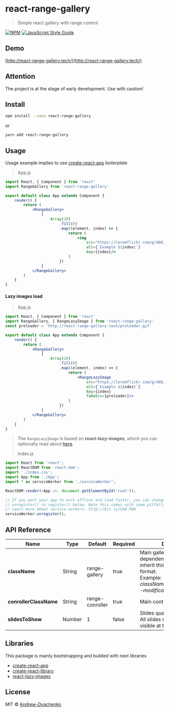 # react-range-gallery

> Simple react gallery with range control

[![NPM](https://img.shields.io/npm/v/react-range-gallery.svg)](https://www.npmjs.com/package/react-range-gallery) [![JavaScript Style Guide](https://img.shields.io/badge/code_style-standard-brightgreen.svg)](https://standardjs.com)

## Demo
[http://react-range-gallery.tech/](http://react-range-gallery.tech/)

## Attention
The project is at the stage of early development. Use with caution!

## Install

```bash
npm install --save react-range-gallery
```

or

```bash
yarn add react-range-gallery
```

## Usage
Usage example implies to use [create-react-app](https://facebook.github.io/create-react-app/) boilerplate
> App.js
```jsx
import React, { Component } from 'react'
import RangeGallery from 'react-range-gallery'

export default class App extends Component {
    render() {
        return (
            <RangeGallery>
                {
                    Array(20)
                        .fill(0)
                        .map((element, index) => {
                            return (
                                <img
                                    src="https://loremflickr.com/g/480/480/owl/all"
                                    alt={`Example ${index}`}
                                    key={index}/>
                            )
                        })
                }
            </RangeGallery>
        )
    }
}
```

#### Lazy images load
> App.js
```jsx
import React, { Component } from 'react'
import RangeGallery, { RangeLazyImage } from 'react-range-gallery'
const preloader = 'http://react-range-gallery.tech/preloader.gif'

export default class App extends Component {
    render() {
        return (
            <RangeGallery>
                {
                    Array(20)
                        .fill(0)
                        .map((element, index) => {
                            return (
                                <RangeLazyImage
                                    src="https://loremflickr.com/g/480/480/owl/all"
                                    alt={`Example ${index}`}
                                    key={index}
                                    fakeSrc={preloader}/>
                            )
                        })
                }
            </RangeGallery>
        )
    }
}
```
> The `RangeLazyImage` is based on **react-lazy-images**, which you can optionally read about [here](https://github.com/fpapado/react-lazy-images).

>index.js
```js
import React from 'react';
import ReactDOM from 'react-dom';
import './index.css';
import App from './App';
import * as serviceWorker from './serviceWorker';

ReactDOM.render(<App />, document.getElementById('root'));

// If you want your app to work offline and load faster, you can change
// unregister() to register() below. Note this comes with some pitfalls.
// Learn more about service workers: http://bit.ly/CRA-PWA
serviceWorker.unregister();
```

## API Reference

| Name                   | Type   | Default         | Required | Description                                                                                                                                                               |
|------------------------|--------|-----------------|----------|---------------------------------------------------------------------------------------------------------------------------------------------------------------------------|
| **className**          | String | range-gallery   | true     | Main gallery class. Sub dependent components will inherit this class in [BEM](https://en.bem.info/) style format.<br/> Example: *className="block__element--modificator"* |
| **conrollerClassName** | String | range-conroller | true     | Main controller class                                                                                                                                                     |
| **slidesToShow**       | Number | 1               | false    | Slides quantity in group.<br/> All slides separating to groups visible at the moment                                                                                      |

## Libraries
This package is mainly bootstrapping and builded with next libraries
- [create-react-app](https://github.com/facebook/create-react-app)
- [create-react-library](https://github.com/transitive-bullshit/create-react-library)
- [react-lazy-images](https://github.com/fpapado/react-lazy-images)

## License

MIT © [Andrew-Dyachenko](https://github.com/Andrew-Dyachenko)
